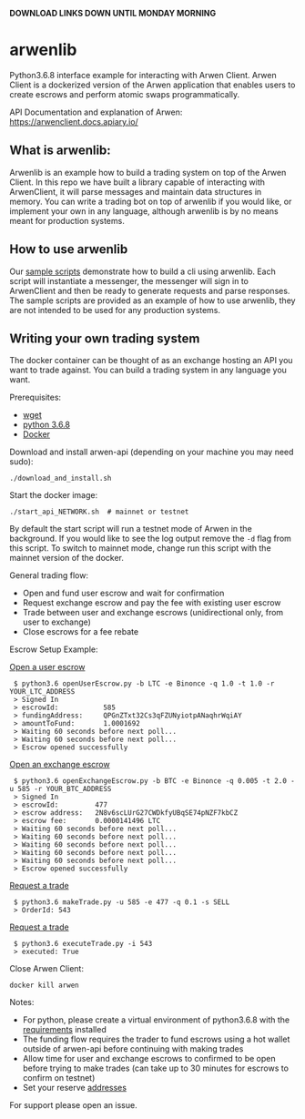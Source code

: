 **DOWNLOAD LINKS DOWN UNTIL MONDAY MORNING**

# arwenlib
Python3.6.8 interface example for interacting with Arwen Client. Arwen Client is a dockerized version of the Arwen application that enables users to create escrows and perform atomic swaps programmatically. 

API Documentation and explanation of Arwen:
https://arwenclient.docs.apiary.io/

## What is arwenlib:
Arwenlib is an example how to build a trading system on top of the Arwen Client. In this repo we have built a library capable of interacting with ArwenClient, it will parse messages and maintain data structures in memory. You can write a trading bot on top of arwenlib if you would like, or implement your own in any language, although arwenlib is by no means meant for production systems. 

## How to use arwenlib
Our [sample scripts](./sampleScripts) demonstrate how to build a cli using arwenlib. Each script will instantiate a messenger, the messenger will sign in to ArwenClient and then be ready to generate requests and parse responses. The sample scripts are provided as an example of how to use arwenlib, they are not intended to be used for any production systems.

## Writing your own trading system
The docker container can be thought of as an exchange hosting an API you want to trade against. You can build a trading system in any language you want.

Prerequisites:
 - [wget](https://www.gnu.org/software/wget/manual/wget.html)
 - [python 3.6.8](https://www.python.org/downloads/release/python-368/)
 - [Docker](https://hub.docker.com/)


Download and install arwen-api (depending on your machine you may need sudo): 
```
./download_and_install.sh
```

Start the docker image:
```
./start_api_NETWORK.sh  # mainnet or testnet
```

By default the start script will run a testnet mode of Arwen in the background. If you would like to see the log output remove the `-d` flag from this script. To switch to mainnet mode, change run this script with the mainnet version of the docker.

General trading flow:
 - Open and fund user escrow and wait for confirmation
 - Request exchange escrow and pay the fee with existing user escrow 
 - Trade between user and exchange escrows (unidirectional only, from user to exchange)
 - Close escrows for a fee rebate

Escrow Setup Example:

[Open a user escrow](./sampleScripts/openUserEscrow.py)
```
 $ python3.6 openUserEscrow.py -b LTC -e Binonce -q 1.0 -t 1.0 -r YOUR_LTC_ADDRESS
 > Signed In
 > escrowId:           585
 > fundingAddress:     QPGnZTxt32Cs3qFZUNyiotpANaqhrWqiAY
 > amountToFund:       1.0001692
 > Waiting 60 seconds before next poll...
 > Waiting 60 seconds before next poll...
 > Escrow opened successfully
```

[Open an exchange escrow](./sampleScripts/openExchangeEscrow.py)
```
 $ python3.6 openExchangeEscrow.py -b BTC -e Binonce -q 0.005 -t 2.0 -u 585 -r YOUR_BTC_ADDRESS
 > Signed In
 > escrowId:         477
 > escrow address:   2N8v6scLUrG27CWDkfyUBqSE74pNZF7kbCZ
 > escrow fee:       0.0000141496 LTC
 > Waiting 60 seconds before next poll...
 > Waiting 60 seconds before next poll...
 > Waiting 60 seconds before next poll...
 > Waiting 60 seconds before next poll...
 > Waiting 60 seconds before next poll...
 > Escrow opened successfully
```

[Request a trade](./sampleScripts/makeTrade.py)
```
 $ python3.6 makeTrade.py -u 585 -e 477 -q 0.1 -s SELL
 > OrderId: 543
```

[Request a trade](./sampleScripts/executeTrade.py)
```
 $ python3.6 executeTrade.py -i 543
 > executed: True
```


Close Arwen Client:
```
docker kill arwen
```

Notes:
 - For python, please create a virtual environment of python3.6.8 with the [requirements](./reqs.txt) installed
 - The funding flow requires the trader to fund escrows using a hot wallet outside of arwen-api before continuing with making trades
 - Allow time for user and exchange escrows to confirmed to be open before trying to make trades (can take up to 30 minutes for escrows to confirm on testnet)
 - Set your reserve [addresses](./constants.py)

For support please open an issue.